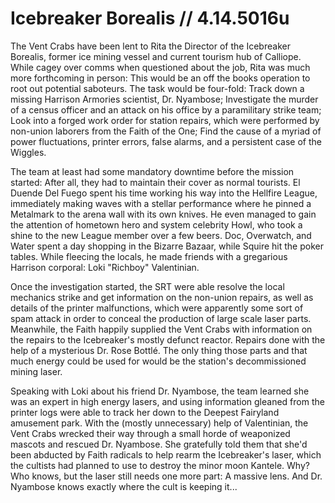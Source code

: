 # Icebreaker Borealis // 4.14.5016u
The Vent Crabs have been lent to Rita the Director of the Icebreaker Borealis, former ice mining vessel and current tourism hub of Calliope.  While cagey over comms when questioned about the job, Rita was much more forthcoming in person:  This would be an off the books operation to root out potential saboteurs.  The task would be four-fold:  Track down a missing Harrison Armories scientist, Dr. Nyambose; Investigate the murder of a census officer and an attack on his office by a paramilitary strike team; Look into a forged work order for station repairs, which were performed by non-union laborers from the Faith of the One; Find the cause of a myriad of power fluctuations, printer errors, false alarms, and a persistent case of the Wiggles.

The team at least had some mandatory downtime before the mission started:  After all, they had to maintain their cover as normal tourists.  El Duende Del Fuego spent his time working his way into the Hellfire League, immediately making waves with a stellar performance where he pinned a Metalmark to the arena wall with its own knives.  He even managed to gain the attention of hometown hero and system celebrity Howl, who took a shine to the new League member over a few beers.  Doc, Overwatch, and Water spent a day shopping in the Bizarre Bazaar, while Squire hit the poker tables.  While fleecing the locals, he made friends with a gregarious Harrison corporal: Loki "Richboy" Valentinian.

Once the investigation started, the SRT were able resolve the local mechanics strike and get information on the non-union repairs, as well as details of the printer malfunctions, which were apparently some sort of spam attack in order to conceal the production of large scale laser parts. Meanwhile, the Faith happily supplied the Vent Crabs with information on the repairs to the Icebreaker's mostly defunct reactor.  Repairs done with the help of a mysterious Dr. Rose Bottlé.  The only thing those parts and that much energy could be used for would be the station's decommissioned mining laser.

Speaking with Loki about his friend Dr. Nyambose, the team learned she was an expert in high energy lasers, and using information gleaned from the printer logs were able to track her down to the Deepest Fairyland amusement park.  With the (mostly unnecessary) help of Valentinian, the Vent Crabs wrecked their way through a small horde of weaponized mascots and rescued Dr. Nyambose.  She gratefully told them that she'd been abducted by Faith radicals to help rearm the Icebreaker's laser, which the cultists had planned to use to destroy the minor moon Kantele.  Why?  Who knows, but the laser still needs one more part:  A massive lens.  And Dr. Nyambose knows exactly where the cult is keeping it...
